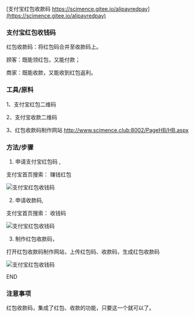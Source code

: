 
[支付宝红包收款码 https://scimence.gitee.io/alipayredpay](https://scimence.gitee.io/alipayredpay)

### 支付宝红包收钱码

红包收款码：将红包码合并至收款码上。

顾客：既能领红包，又能付款；

商家：既能收款，又能收到红包返利。

### 工具/原料

1、支付宝红包二维码

2、支付宝收款二维码

3、红包收款码制作网站 http://www.scimence.club:8002/PageHB/HB.aspx

### 方法/步骤

1. 申请支付宝红包码 ,

支付宝首页搜索： 赚钱红包

![支付宝红包收钱码](https://scimence.gitee.io/alipayredpay/%E6%94%AF%E4%BB%98%E5%AE%9D%E7%BA%A2%E5%8C%85%E6%94%B6%E9%92%B1%E7%A0%81_%E7%99%BE%E5%BA%A6%E7%BB%8F%E9%AA%8C_files/cf1b9d16fdfaaf51c280e6cd815494eef01f7a64.jpg "在这里输入图片标题")

2. 申请收款码,

支付宝首页搜索： 收钱码

![支付宝红包收钱码](https://scimence.gitee.io/alipayredpay/%E6%94%AF%E4%BB%98%E5%AE%9D%E7%BA%A2%E5%8C%85%E6%94%B6%E9%92%B1%E7%A0%81_%E7%99%BE%E5%BA%A6%E7%BB%8F%E9%AA%8C_files/0b46f21fbe096b6311b2392201338744ebf8ac1d.jpg "在这里输入图片标题")

3. 制作红包收款码，

打开红包收款码制作网站，上传红包码、收款码，生成红包收款码

![支付宝红包收钱码](https://scimence.gitee.io/alipayredpay/%E6%94%AF%E4%BB%98%E5%AE%9D%E7%BA%A2%E5%8C%85%E6%94%B6%E9%92%B1%E7%A0%81_%E7%99%BE%E5%BA%A6%E7%BB%8F%E9%AA%8C_files/0bd162d9f2d3572cd980fbae8713632762d0c366.jpg "在这里输入图片标题")

END

### 注意事项

红包收款码，集成了红包、收款的功能，只要这一个就可以了。